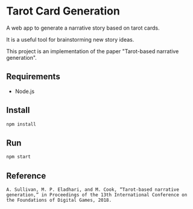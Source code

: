 # Tarot Card Generation

A web app to generate a narrative story based on tarot cards.

It is a useful tool for brainstorming new story ideas.

This project is an implementation of the paper "Tarot-based narrative generation".

## Requirements

- Node.js

## Install

```bash
npm install
```

## Run

```bash
npm start
```

## Reference

```ref
A. Sullivan, M. P. Eladhari, and M. Cook, “Tarot-based narrative generation,” in Proceedings of the 13th International Conference on the Foundations of Digital Games, 2018.
```
